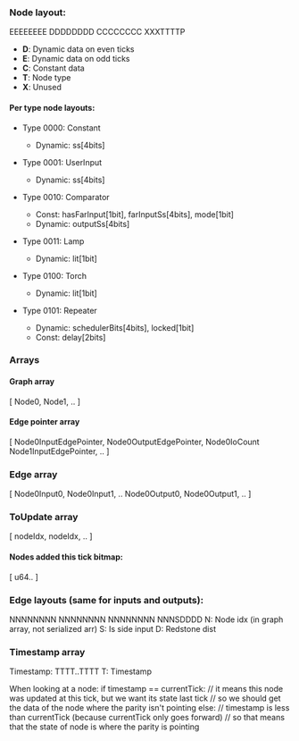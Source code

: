 











### Node layout:

EEEEEEEE
DDDDDDDD
CCCCCCCC
XXXTTTTP

- **D**: Dynamic data on even ticks
- **E**: Dynamic data on odd ticks
- **C**: Constant data
- **T**: Node type
- **X**: Unused

#### Per type node layouts:

- Type 0000: Constant
  - Dynamic: ss[4bits]

- Type 0001: UserInput
  - Dynamic: ss[4bits]
  
- Type 0010: Comparator
  - Const: hasFarInput[1bit], farInputSs[4bits], mode[1bit]
  - Dynamic: outputSs[4bits]
  
- Type 0011: Lamp
  - Dynamic: lit[1bit]

- Type 0100: Torch
  - Dynamic: lit[1bit]

- Type 0101: Repeater
  - Dynamic: schedulerBits[4bits], locked[1bit]
  - Const: delay[2bits]



### Arrays
#### Graph array
[
    Node0, Node1, ..
]
#### Edge pointer array
[
    Node0InputEdgePointer, Node0OutputEdgePointer, Node0IoCount
    Node1InputEdgePointer, ..
]
### Edge array
[
    Node0Input0, Node0Input1, .. Node0Output0, Node0Output1, ..
]

### ToUpdate array
[
    nodeIdx, nodeIdx, ..
]
#### Nodes added this tick bitmap:
[
    u64..
]


### Edge layouts (same for inputs and outputs):

NNNNNNNN NNNNNNNN NNNNNNNN NNNSDDDD
N: Node idx (in graph array, not serialized arr)
S: Is side input
D: Redstone dist


### Timestamp array
Timestamp: TTTT..TTTT
T: Timestamp

When looking at a node:
if timestamp == currentTick:
    // it means this node was updated at this tick, but we want its state last tick
    // so we should get the data of the node where the parity isn't pointing
else:
    // timestamp is less than currentTick (because currentTick only goes forward)
    // so that means that the state of node is where the parity is pointing

